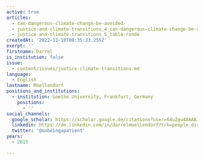 ```yaml
---
active: true
articles:
  - can-dangerous-climate-change-be-avoided-
  - justice-and-climate-transitions_4_can-dangerous-climate-change-be-avoided-
  - justice-and-climate-transitions_5_table-ronde
createdAt: '2022-11-10T08:35:33.255Z'
exerpt: ''
firstname: Darrel
is_institution: false
issue:
  - content/issues/justice-climate-transitions.md
language:
  - English
lastname: Moellendorf
positions_and_institutions:
  - institution: Goethe University, Frankfurt, Germany
    positions:
      - ''
social_channels:
  google_scholar: https://scholar.google.de/citations?user=64uZgu4AAAAJ&hl=en
  linkedin: https://de.linkedin.com/in/darrelmoellendorf?trk=people_directory
  twitter: '@onbeingapatient'
years:
  - 2015

---
```

